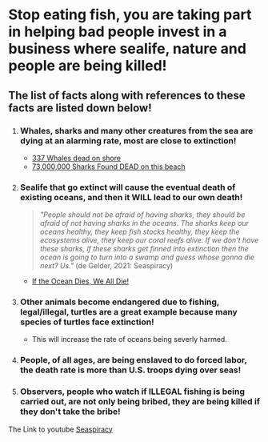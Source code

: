 # Stop eating fish, you are taking part in helping bad people invest in a business where sealife, nature and people are being killed!

## The list of facts along with references to these facts are listed down below!

1. ### Whales, sharks and many other creatures from the sea are dying at an alarming rate, most are close to extinction!
    - [337 Whales dead on shore](https://www.nationalgeographic.com/animals/article/151120-worlds-largest-whale-stranding-sei-chile-animals#:~:text=The%20cause%20of%20the%20massive,sei%20whales%2C%20which%20are%20endangered.)
    - [73,000,000 Sharks Found DEAD on this beach](https://www.youtube.com/watch?v=WeIEaHAXYbo)

2. ### Sealife that go extinct will cause the eventual death of existing oceans, and then it **WILL** lead to our own death!
    > *"People should not be afraid of having sharks, they should be afraid of not having sharks in the oceans. The sharks keep our oceans healthy, they keep fish stocks healthy, they keep the ecosystems alive, they keep our coral reefs alive. If we don't have these sharks, if these sharks get finned into extinction then the ocean is going to turn into a swamp and guess whose gonna die next? Us."* (de Gelder, 2021: Seaspiracy) 
    - [If the Ocean Dies, We All Die!](https://seashepherd.org/2015/09/29/if-the-ocean-dies-we-all-die/) 
3. ### Other animals become endangered due to fishing, legal/illegal, turtles are a great example because many species of turtles face extinction!
    - This will increase the rate of oceans being severly harmed. 
4. ### People, of all ages, are being enslaved to do forced labor, the death rate is more than U.S. troops dying over seas!
5. ### Observers, people who watch if **ILLEGAL** fishing is being carried out, are not only being bribed, they are being killed if they don't take the bribe! 


The Link to youtube [Seaspiracy](https://youtu.be/1Q5CXN7soQg?t=38)

